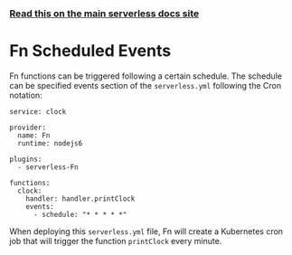 <!--
title: Serverless Framework - Fn Events - Schedule
menuText: Schedule
menuOrder: 3
description:  Scheduled Events in Fn
layout: Doc
-->

<!-- DOCS-SITE-LINK:START automatically generated  -->
### [Read this on the main serverless docs site](https://www.serverless.com/framework/docs/providers/Fn/events/schedule)
<!-- DOCS-SITE-LINK:END -->

# Fn Scheduled Events

Fn functions can be triggered following a certain schedule. The schedule can be specified events section of the `serverless.yml` following the Cron notation:

```
service: clock

provider:
  name: Fn
  runtime: nodejs6

plugins:
  - serverless-Fn

functions:
  clock:
    handler: handler.printClock
    events:
      - schedule: "* * * * *"
```

When deploying this `serverless.yml` file, Fn will create a Kubernetes cron job that will trigger the function `printClock` every minute.
